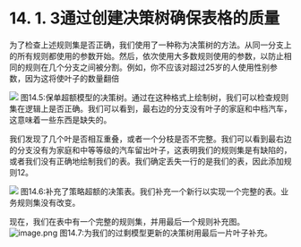 # 14. 1. 3通过创建决策树确保表格的质量

为了检查上述规则集是否正确，我们使用了一种称为决策树的方法。从同一分支上的所有规则都使用的参数开始。然后，依次使用大多数规则使用的参数，以防止相同的规则在几个分支之间被分割。例如，你不应该对超过25岁的人使用性别参数，因为这将使叶子的数量翻倍

![](https://tva1.sinaimg.cn/large/008i3skNgy1gykk8jzf01j31c80q8djr.jpg)
图14.5:保单超额模型的决策树。通过在这种格式上绘制树，我们可以检查规则集在逻辑上是否正确。我们可以看到，最右边的分支没有叶子的家庭和中档汽车，这意味着一些东西是缺失的。

我们发现了几个叶是否相互重叠，或者一个分枝是否不完整。我们可以看到最右边的分支没有为家庭和中等等级的汽车留出叶子，这表明我们的规则集是有缺陷的，或者我们没有正确地绘制我们的表。我们确定丢失一行的是我们的表，因此添加规则12。

![](https://tva1.sinaimg.cn/large/008i3skNgy1gykk9etki5j30uq0n4n0k.jpg)
图14.6:补充了策略超额的决策表。我们补充一个新行以实现一个完整的表。业务规则集没有改变。

现在，我们在表中有一个完整的规则集，并用最后一个规则补充图。
![image.png](https://static.aiwriter.net/oG3nbKxibYYPA3NySvuJdo/6YX6xUCHUK7sKqkj9rAMv8/n78HAbXQUDkVCqJE13QUQb)
图14.7:为我们的过剩模型更新的决策树用最后一片叶子补充。